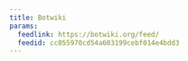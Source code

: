 ```yaml
---
title: Botwiki
params:
  feedlink: https://botwiki.org/feed/
  feedid: cc055970cd54a603199cebf014e4bdd3
---
```

